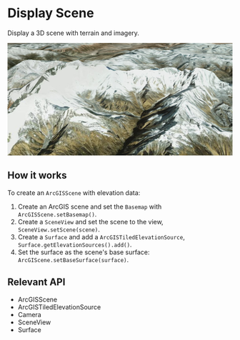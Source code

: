 # Display Scene

Display a 3D scene with terrain and imagery.

<img src="DisplayScene.png"/>

## How it works

To create an `ArcGISScene` with elevation data:


  1. Create an ArcGIS scene and set the `Basemap` with `ArcGISScene.setBasemap()`.
  2. Create a `SceneView` and set the scene to the view, `SceneView.setScene(scene)`.
  3. Create a `Surface` and add a `ArcGISTiledElevationSource`, `Surface.getElevationSources().add()`.
  4. Set the surface as the scene's base surface: `ArcGIScene.setBaseSurface(surface)`.


## Relevant API


  * ArcGISScene
  * ArcGISTiledElevationSource
  * Camera
  * SceneView
  * Surface
